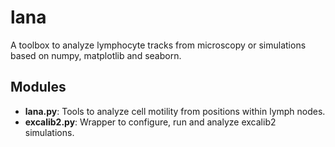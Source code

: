 lana
====

A toolbox to analyze lymphocyte tracks from microscopy or simulations based on numpy, matplotlib and seaborn.


Modules
-------
  * **lana.py**: Tools to analyze  cell motility from positions within lymph nodes.
  * **excalib2.py**: Wrapper to configure, run and analyze excalib2 simulations.
